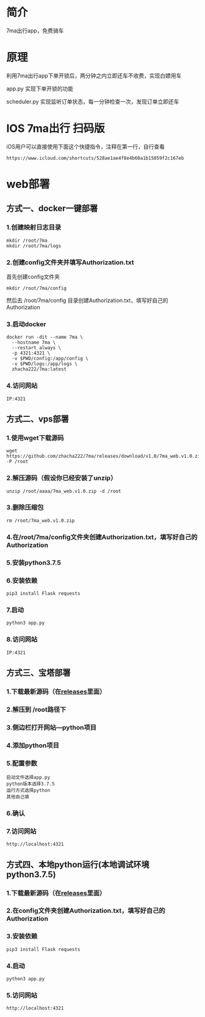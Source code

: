 # 简介
7ma出行app，免费骑车

# 原理
利用7ma出行app下单开锁后，两分钟之内立即还车不收费，实现白嫖用车

app.py 实现下单开锁的功能

scheduler.py 实现监听订单状态，每一分钟检查一次，发现订单立即还车

# IOS 7ma出行 扫码版
iOS用户可以直接使用下面这个快捷指令，注释在第一行，自行查看
```
https://www.icloud.com/shortcuts/528ae1ae4f8e4b60a1b15859f2c167eb
```

# web部署
## 方式一、docker一键部署
### 1.创建映射日志目录
```
mkdir /root/7ma
mkdir /root/7ma/logs
```

### 2.创建config文件夹并填写Authorization.txt
首先创建config文件夹
```
mkdir /root/7ma/config
```
然后去 /root/7ma/config 目录创建Authorization.txt，填写好自己的Authorization

### 3.启动docker

```
docker run -dit --name 7ma \
  --hostname 7ma \
  --restart always \
  -p 4321:4321 \
  -v $PWD/config:/app/config \
  -v $PWD/logs:/app/logs \
  zhacha222/7ma:latest
```
### 4.访问网站
```
IP:4321
```

## 方式二、vps部署
### 1.使用wget下载源码
```
wget https://github.com/zhacha222/7ma/releases/download/v1.0/7ma_web.v1.0.zip -P /root
```
### 2.解压源码（假设你已经安装了unzip）
```
unzip /root/aaaa/7ma_web.v1.0.zip -d /root
```
### 3.删除压缩包
```
rm /root/7ma_web.v1.0.zip
```
### 4.在/root/7ma/config文件夹创建Authorization.txt，填写好自己的Authorization
### 5.安装python3.7.5
### 6.安装依赖
```
pip3 install Flask requests
```
### 7.启动
```
python3 app.py
```
### 8.访问网站
```
IP:4321
```

## 方式三、宝塔部署
### 1.下载最新源码（在[releases](https://github.com/zhacha222/7ma/releases/tag/v1.0)里面）
### 2.解压到 /root路径下
### 3.侧边栏打开网站—python项目
### 4.添加python项目
### 5.配置参数
```
启动文件选择app.py
python版本选择3.7.5
运行方式选择python
其他自己填
```
### 6.确认
### 7.访问网站
```
http://localhost:4321
```



## 方式四、本地python运行(本地调试环境python3.7.5)
### 1.下载最新源码（在[releases](https://github.com/zhacha222/7ma/releases/tag/v1.0)里面）
### 2.在config文件夹创建Authorization.txt，填写好自己的Authorization
### 3.安装依赖
```
pip3 install Flask requests
```
### 4.启动
```
python3 app.py
```
### 5.访问网站
```
http://localhost:4321
```

